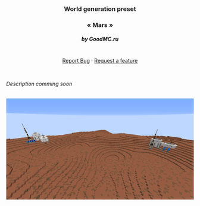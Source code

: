 <p align="center">
  <h3 align="center">World generation preset</h3>
  <h3 align="center">« Mars »</h3>
  <h5 align="center">by GoodMC.ru</h5>

  <p align="center">
    <br />
    <a href="https://github.com/SourceWriters/rwg-presets/issues/new?labels=bug&title=[Mars]%20Bug%20found">Report Bug</a>
    ·
    <a href="https://github.com/SourceWriters/rwg-presets/issues/new?labels=enhancement&title=[Mars]%20Feature%20request">Request a feature</a>
  </p>
</p>

<br/>

_Description comming soon_

<br/>

<img src="images/Mars.jpg" />